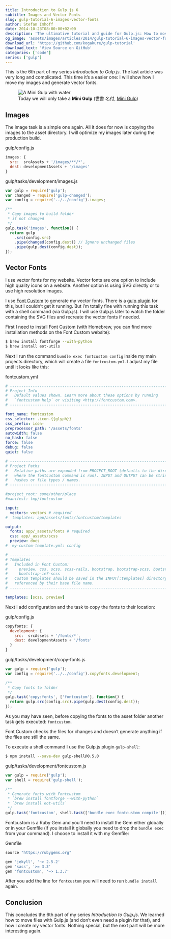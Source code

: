 ```yaml
---
title: Introduction to Gulp.js 6
subtitle: Images and Vector Fonts
slug: gulp-tutorial-6-images-vector-fonts
author: Stefan Imhoff
date: 2014-10-23T08:00:00+02:00
description: 'The ultimative tutorial and guide for Gulp.js: How to move images and generate vector fonts from SVG.'
og_image: 'assets/images/articles/2014/gulp-tutorial-6-images-vector-fonts/gulp-tutorial-6.jpg'
download_url: 'https://github.com/kogakure/gulp-tutorial'
download_text: 'View Source on GitHub'
categories: ['code']
series: ['gulp']
---
```


This is the 6th part of my series _Introduction to Gulp.js_. The last article was very long and complicated. This time it’s a easier one: I will show how I move my images and generate vector fonts.

<figure class="image-figure">
  <img src="/assets/images/articles/2014/gulp-tutorial-6-images-vector-fonts/gulp-tutorial-6.jpg" alt="A Mini Gulp with water">
  <figcaption>
    Today we will only take a <strong>Mini Gulp</strong> (世書 名付, <a href="https://www.flickr.com/photos/nseika/9477122568">Mini Gulp</a>)
  </figcaption>
</figure>

## Images

The image task is a simple one again. All it does for now is copying the images to the asset directory. I will optimize my images later during the production build.

<p class="code-info">gulp/config.js</p>

```javascript
images: {
  src:  srcAssets + '/images/**/*',
  dest: developmentAssets + '/images'
}
```

<p class="code-info">gulp/tasks/development/images.js</p>

```javascript
var gulp = require('gulp');
var changed = require('gulp-changed');
var config = require('../../config').images;

/**
 * Copy images to build folder
 * if not changed
 */
gulp.task('images', function() {
  return gulp
    .src(config.src)
    .pipe(changed(config.dest)) // Ignore unchanged files
    .pipe(gulp.dest(config.dest));
});
```

## Vector Fonts

I use vector fonts for my website. Vector fonts are one option to include high quality icons on a website. Another option is using SVG directly or to use high resolution images.

I use [Font Custom](http://fontcustom.github.io/fontcustom/) to generate my vector fonts. There is a [gulp plugin](https://www.npmjs.com/package/gulp-fontcustom/) for this, but I couldn’t get it running. But I’m totally fine with running this task with a shell command (via Gulp.js). I will use Gulp.js later to watch the folder containing the SVG files and recreate the vector fonts if needed.

First I need to install Font Custom (with Homebrew, you can find more installation methods on the Font Custom website):

```bash
$ brew install fontforge --with-python
$ brew install eot-utils
```

Next I run the command `bundle exec fontcustom config` inside my main projects directory, which will create a file `fontcustom.yml`. I adjust my file until it looks like this:

<p class="code-info">fontcustom.yml</p>

```yaml
# --------------------------------------------------------------------------- #
# Project Info
#   Default values shown. Learn more about these options by running
#   `fontcustom help` or visiting <http://fontcustom.com>.
# --------------------------------------------------------------------------- #

font_name: fontcustom
css_selector: .icon-{{glyph}}
css_prefix: icon-
preprocessor_path: '/assets/fonts'
autowidth: false
no_hash: false
force: false
debug: false
quiet: false

# --------------------------------------------------------------------------- #
# Project Paths
#   Relative paths are expanded from PROJECT_ROOT (defaults to the directory
#   where the fontcustom command is run). INPUT and OUTPUT can be strings or
#   hashes or file types / names.
# --------------------------------------------------------------------------- #

#project_root: some/other/place
#manifest: tmp/fontcustom

input:
  vectors: vectors # required
#  templates: app/assets/fonts/fontcustom/templates

output:
  fonts: app/_assets/fonts # required
  css: app/_assets/scss
  preview: docs
#  my-custom-template.yml: config

# --------------------------------------------------------------------------- #
# Templates
#   Included in Font Custom:
#     preview, css, scss, scss-rails, bootstrap, bootstrap-scss, bootstrap-ie7,
#     bootstrap-ie7-scss
#   Custom templates should be saved in the INPUT[:templates] directory and
#   referenced by their base file name.
# --------------------------------------------------------------------------- #

templates: [scss, preview]
```

Next I add configuration and the task to copy the fonts to their location:

<p class="code-info">gulp/config.js</p>

```javascript
copyfonts: {
  development: {
    src:  srcAssets + '/fonts/*',
    dest: developmentAssets + '/fonts'
  }
}
```

<p class="code-info">gulp/tasks/development/copy-fonts.js</p>

```javascript
var gulp = require('gulp');
var config = require('../../config').copyfonts.development;

/**
 * Copy fonts to folder
 */
gulp.task('copy:fonts', ['fontcustom'], function() {
  return gulp.src(config.src).pipe(gulp.dest(config.dest));
});
```

As you may have seen, before copying the fonts to the asset folder another task gets executed: `fontcustom`.

Font Custom checks the files for changes and doesn’t generate anything if the files are still the same.

To execute a shell command I use the Gulp.js plugin `gulp-shell`:

```bash
$ npm install --save-dev gulp-shell@0.5.0
```

<p class="code-info">gulp/tasks/development/fontcustom.js</p>

```javascript
var gulp = require('gulp');
var shell = require('gulp-shell');

/**
 * Generate fonts with Fontcustom
 * `brew install fontforge --with-python`
 * `brew install eot-utils`
 */
gulp.task('fontcustom', shell.task(['bundle exec fontcustom compile']));
```

Fontcustom is a Ruby Gem and you’ll need to install the Gem either globally or in your Gemfile (if you install it globally you need to drop the `bundle exec` from your command). I choose to install it with my Gemfile:

<p class="code-info">Gemfile</p>

```ruby
source "https://rubygems.org"

gem 'jekyll', '~> 2.5.2'
gem 'sass', '>= 3.3'
gem 'fontcustom', '~> 1.3.7'
```

After you add the line for `fontcustom` you will need to run `bundle install` again.

## Conclusion

This concludes the 6th part of my series _Introduction to Gulp.js_. We learned how to move files with Gulp.js (and don’t even need a plugin for that), and how I create my vector fonts. Nothing special, but the next part will be more interesting again.

